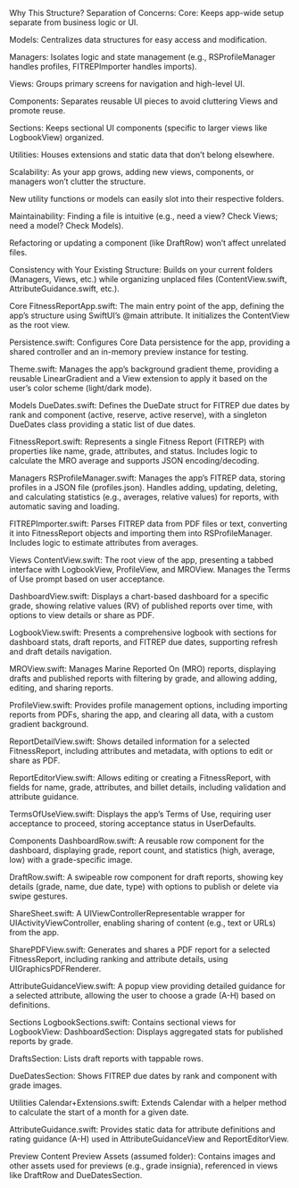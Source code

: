 
Why This Structure?
Separation of Concerns:
Core: Keeps app-wide setup separate from business logic or UI.

Models: Centralizes data structures for easy access and modification.

Managers: Isolates logic and state management (e.g., RSProfileManager handles profiles, FITREPImporter handles imports).

Views: Groups primary screens for navigation and high-level UI.

Components: Separates reusable UI pieces to avoid cluttering Views and promote reuse.

Sections: Keeps sectional UI components (specific to larger views like LogbookView) organized.

Utilities: Houses extensions and static data that don’t belong elsewhere.

Scalability:
As your app grows, adding new views, components, or managers won’t clutter the structure.

New utility functions or models can easily slot into their respective folders.

Maintainability:
Finding a file is intuitive (e.g., need a view? Check Views; need a model? Check Models).

Refactoring or updating a component (like DraftRow) won’t affect unrelated files.

Consistency with Your Existing Structure:
Builds on your current folders (Managers, Views, etc.) while organizing unplaced files (ContentView.swift, AttributeGuidance.swift, etc.).

Core
FitnessReportApp.swift: The main entry point of the app, defining the app’s structure using SwiftUI’s @main attribute. It initializes the ContentView as the root view.

Persistence.swift: Configures Core Data persistence for the app, providing a shared controller and an in-memory preview instance for testing.

Theme.swift: Manages the app’s background gradient theme, providing a reusable LinearGradient and a View extension to apply it based on the user’s color scheme (light/dark mode).

Models
DueDates.swift: Defines the DueDate struct for FITREP due dates by rank and component (active, reserve, active reserve), with a singleton DueDates class providing a static list of due dates.

FitnessReport.swift: Represents a single Fitness Report (FITREP) with properties like name, grade, attributes, and status. Includes logic to calculate the MRO average and supports JSON encoding/decoding.

Managers
RSProfileManager.swift: Manages the app’s FITREP data, storing profiles in a JSON file (profiles.json). Handles adding, updating, deleting, and calculating statistics (e.g., averages, relative values) for reports, with automatic saving and loading.

FITREPImporter.swift: Parses FITREP data from PDF files or text, converting it into FitnessReport objects and importing them into RSProfileManager. Includes logic to estimate attributes from averages.

Views
ContentView.swift: The root view of the app, presenting a tabbed interface with LogbookView, ProfileView, and MROView. Manages the Terms of Use prompt based on user acceptance.

DashboardView.swift: Displays a chart-based dashboard for a specific grade, showing relative values (RV) of published reports over time, with options to view details or share as PDF.

LogbookView.swift: Presents a comprehensive logbook with sections for dashboard stats, draft reports, and FITREP due dates, supporting refresh and draft details navigation.

MROView.swift: Manages Marine Reported On (MRO) reports, displaying drafts and published reports with filtering by grade, and allowing adding, editing, and sharing reports.

ProfileView.swift: Provides profile management options, including importing reports from PDFs, sharing the app, and clearing all data, with a custom gradient background.

ReportDetailView.swift: Shows detailed information for a selected FitnessReport, including attributes and metadata, with options to edit or share as PDF.

ReportEditorView.swift: Allows editing or creating a FitnessReport, with fields for name, grade, attributes, and billet details, including validation and attribute guidance.

TermsOfUseView.swift: Displays the app’s Terms of Use, requiring user acceptance to proceed, storing acceptance status in UserDefaults.

Components
DashboardRow.swift: A reusable row component for the dashboard, displaying grade, report count, and statistics (high, average, low) with a grade-specific image.

DraftRow.swift: A swipeable row component for draft reports, showing key details (grade, name, due date, type) with options to publish or delete via swipe gestures.

ShareSheet.swift: A UIViewControllerRepresentable wrapper for UIActivityViewController, enabling sharing of content (e.g., text or URLs) from the app.

SharePDFView.swift: Generates and shares a PDF report for a selected FitnessReport, including ranking and attribute details, using UIGraphicsPDFRenderer.

AttributeGuidanceView.swift: A popup view providing detailed guidance for a selected attribute, allowing the user to choose a grade (A-H) based on definitions.

Sections
LogbookSections.swift: Contains sectional views for LogbookView:
DashboardSection: Displays aggregated stats for published reports by grade.

DraftsSection: Lists draft reports with tappable rows.

DueDatesSection: Shows FITREP due dates by rank and component with grade images.

Utilities
Calendar+Extensions.swift: Extends Calendar with a helper method to calculate the start of a month for a given date.

AttributeGuidance.swift: Provides static data for attribute definitions and rating guidance (A-H) used in AttributeGuidanceView and ReportEditorView.

Preview Content
Preview Assets (assumed folder): Contains images and other assets used for previews (e.g., grade insignia), referenced in views like DraftRow and DueDatesSection.

